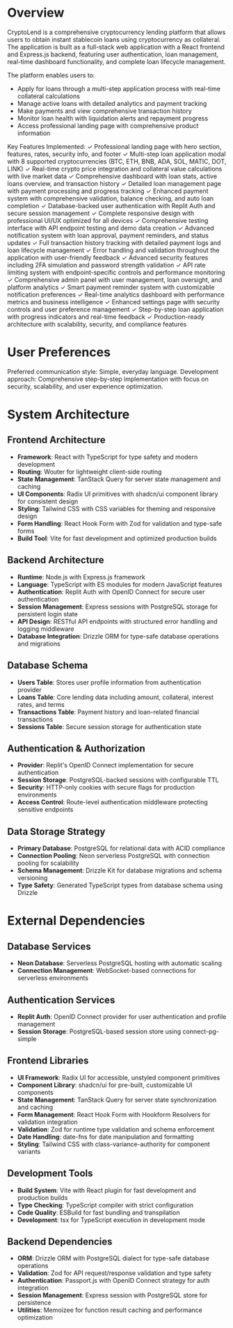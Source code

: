 # Overview

CryptoLend is a comprehensive cryptocurrency lending platform that allows users to obtain instant stablecoin loans using cryptocurrency as collateral. The application is built as a full-stack web application with a React frontend and Express.js backend, featuring user authentication, loan management, real-time dashboard functionality, and complete loan lifecycle management.

The platform enables users to:
- Apply for loans through a multi-step application process with real-time collateral calculations
- Manage active loans with detailed analytics and payment tracking
- Make payments and view comprehensive transaction history
- Monitor loan health with liquidation alerts and repayment progress
- Access professional landing page with comprehensive product information

Key Features Implemented:
✓ Professional landing page with hero section, features, rates, security info, and footer
✓ Multi-step loan application modal with 8 supported cryptocurrencies (BTC, ETH, BNB, ADA, SOL, MATIC, DOT, LINK)
✓ Real-time crypto price integration and collateral value calculations with live market data
✓ Comprehensive dashboard with loan stats, active loans overview, and transaction history
✓ Detailed loan management page with payment processing and progress tracking
✓ Enhanced payment system with comprehensive validation, balance checking, and auto loan completion
✓ Database-backed user authentication with Replit Auth and secure session management
✓ Complete responsive design with professional UI/UX optimized for all devices
✓ Comprehensive testing interface with API endpoint testing and demo data creation
✓ Advanced notification system with loan approval, payment reminders, and status updates
✓ Full transaction history tracking with detailed payment logs and loan lifecycle management
✓ Error handling and validation throughout the application with user-friendly feedback
✓ Advanced security features including 2FA simulation and password strength validation
✓ API rate limiting system with endpoint-specific controls and performance monitoring
✓ Comprehensive admin panel with user management, loan oversight, and platform analytics
✓ Smart payment reminder system with customizable notification preferences
✓ Real-time analytics dashboard with performance metrics and business intelligence
✓ Enhanced settings page with security controls and user preference management
✓ Step-by-step loan application with progress indicators and real-time feedback
✓ Production-ready architecture with scalability, security, and compliance features

# User Preferences

Preferred communication style: Simple, everyday language.
Development approach: Comprehensive step-by-step implementation with focus on security, scalability, and user experience optimization.

# System Architecture

## Frontend Architecture
- **Framework**: React with TypeScript for type safety and modern development
- **Routing**: Wouter for lightweight client-side routing
- **State Management**: TanStack Query for server state management and caching
- **UI Components**: Radix UI primitives with shadcn/ui component library for consistent design
- **Styling**: Tailwind CSS with CSS variables for theming and responsive design
- **Form Handling**: React Hook Form with Zod for validation and type-safe forms
- **Build Tool**: Vite for fast development and optimized production builds

## Backend Architecture
- **Runtime**: Node.js with Express.js framework
- **Language**: TypeScript with ES modules for modern JavaScript features
- **Authentication**: Replit Auth with OpenID Connect for secure user authentication
- **Session Management**: Express sessions with PostgreSQL storage for persistent login state
- **API Design**: RESTful API endpoints with structured error handling and logging middleware
- **Database Integration**: Drizzle ORM for type-safe database operations and migrations

## Database Schema
- **Users Table**: Stores user profile information from authentication provider
- **Loans Table**: Core lending data including amount, collateral, interest rates, and terms
- **Transactions Table**: Payment history and loan-related financial transactions
- **Sessions Table**: Secure session storage for authentication state

## Authentication & Authorization
- **Provider**: Replit's OpenID Connect implementation for secure authentication
- **Session Storage**: PostgreSQL-backed sessions with configurable TTL
- **Security**: HTTP-only cookies with secure flags for production environments
- **Access Control**: Route-level authentication middleware protecting sensitive endpoints

## Data Storage Strategy
- **Primary Database**: PostgreSQL for relational data with ACID compliance
- **Connection Pooling**: Neon serverless PostgreSQL with connection pooling for scalability
- **Schema Management**: Drizzle Kit for database migrations and schema versioning
- **Type Safety**: Generated TypeScript types from database schema using Drizzle

# External Dependencies

## Database Services
- **Neon Database**: Serverless PostgreSQL hosting with automatic scaling
- **Connection Management**: WebSocket-based connections for serverless environments

## Authentication Services
- **Replit Auth**: OpenID Connect provider for user authentication and profile management
- **Session Storage**: PostgreSQL-based session store using connect-pg-simple

## Frontend Libraries
- **UI Framework**: Radix UI for accessible, unstyled component primitives
- **Component Library**: shadcn/ui for pre-built, customizable UI components
- **State Management**: TanStack Query for server state synchronization and caching
- **Form Management**: React Hook Form with Hookform Resolvers for validation integration
- **Validation**: Zod for runtime type validation and schema enforcement
- **Date Handling**: date-fns for date manipulation and formatting
- **Styling**: Tailwind CSS with class-variance-authority for component variants

## Development Tools
- **Build System**: Vite with React plugin for fast development and production builds
- **Type Checking**: TypeScript compiler with strict configuration
- **Code Quality**: ESBuild for fast bundling and transpilation
- **Development**: tsx for TypeScript execution in development mode

## Backend Dependencies
- **ORM**: Drizzle ORM with PostgreSQL dialect for type-safe database operations
- **Validation**: Zod for API request/response validation and type safety
- **Authentication**: Passport.js with OpenID Connect strategy for auth integration
- **Session Management**: Express session with PostgreSQL store for persistence
- **Utilities**: Memoizee for function result caching and performance optimization